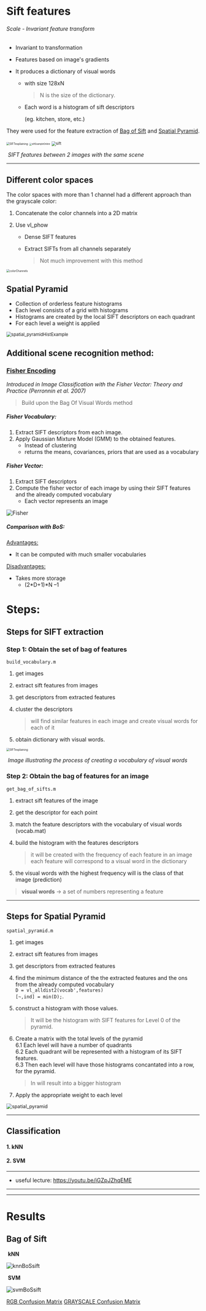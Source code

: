 # Sift features

###### Scale - Invariant feature transform

* Invariant to transformation

* Features based on image's gradients

* It produces a dictionary of visual words

  * with size 128xN

    > N is the size of the dictionary.

  * Each word is a histogram of sift descriptors

    (eg. kitchen, store, etc.)

They were used for the feature extraction of <ins>Bag of Sift</ins> and <ins>Spatial Pyramid</ins>.

<img src="pages-assets\images\SIFTexplaining.png" alt="SIFTexplaining" style="zoom:50%;" />

<img src="pages-assets\images\siftExampleOnline.png" alt="siftExampleOnline" style="zoom:40%;" />

<img src="pages-assets\images\sift.png" alt="sift" style="zoom:70%;"  />

​                                         <em>SIFT features between 2 images with the same scene </em>



---

## Different color spaces

The color spaces with more than 1 channel had a different approach than the grayscale color:

1. Concatenate the color channels into a 2D matrix

2. Use vl_phow

   * Dense SIFT features

   * Extract SIFTs from all channels separately

     > Not much improvement with this method



<img src="presentation\colorChannels.png" alt="colorChannels" style="zoom:50%;"  />



## Spatial Pyramid

* Collection of orderless feature histograms
* Each level consists of a grid with histograms
* Histograms are created by the local SIFT descriptors on each quadrant
* For each level a weight is applied

<img src="pages-assets\images\spatial_pyramidHistExample.png" alt="spatial_pyramidHistExample" style="zoom:80%;"  />



## Additional scene recognition method: 

###                                  <ins>Fisher Encoding</ins>

 

<em>Introduced in Image Classification with the Fisher Vector: Theory and Practice (Perronnin et al. 2007)</em>

> Build upon the Bag Of Visual Words method

##### Fisher Vocabulary:

1. Extract SIFT descriptors from each image.
2. Apply Gaussian Mixture Model (GMM) to the obtained features.
   * Instead of clustering
   * returns the means, covariances, priors that are used as a vocabulary



##### Fisher Vector:

1. Extract SIFT descriptors 
2. Compute the fisher vector of each image by using their SIFT features and the already computed vocabulary
   * Each vector represents an image

![Fisher](pages-assets\images\Fisher.png)



##### Comparison with BoS:

<ins>Advantages:</ins>

* It can be computed with much smaller vocabularies

<ins>Disadvantages:</ins>

* Takes more storage
  * (2*D+1)*N –1



# Steps:

## Steps for SIFT extraction

### Step 1: Obtain the set of bag of features 
`build_vocabulary.m`
1. get images

2. extract sift features from images

3. get descriptors from extracted features

4. cluster the descriptors
   
    > will find similar features in each image and create visual words for each of it
    
5. obtain dictionary with visual words.

    

<img src="pages-assets\images\bagofwords.jpg" alt="SIFTexplaining" style="zoom:50%;" />

​                                        <em>Image illustrating the process of creating a vocabulary of visual words</em> 



### Step 2: Obtain the bag of features for an image

`get_bag_of_sifts.m`

1. extract sift features of the image
2. get the descriptor for each point 
3. match the feature descriptors with the vocabulary of visual words (vocab.mat)
4. build the histogram with the features descriptors
	> it will be created with the frequency of each feature in an image
	> each feature will correspond to a visual word in the dictionary
	
5. the visual words with the highest frequency will is the class of that image (prediction) 

> **visual words** -> a set of numbers representing a feature 

---

## Steps for Spatial Pyramid

`spatial_pyramid.m`
1. get images

2. extract sift features from images

3. get descriptors from extracted features

4. find the minimum distance of the the extracted features and the ons from the already computed vocabulary <br /> 
	`D = vl_alldist2(vocab',features)`<br /> 
	`[~,ind] = min(D);`.
	
5. construct a histogram with those values.
	
	> It will be the histogram with SIFT features for Level 0 of the pyramid.
	
6. Create a matrix with the total levels of the pyramid <br /> 
	6.1 Each level will have a number of quadrants<br /> 
	6.2 Each  quadrant will be represented with a histogram of its SIFT features.<br /> 
	6.3 Then each level will have those histograms concantated into a row, for the pyramid.<br />
	
	>In will result into a bigger histogram
	
7. Apply the appropriate weight to each level

   

<img src="pages-assets\images\spatial_pyramid.png" alt="spatial_pyramid" style="zoom:90%;" />

---



## Classification



#### 1. kNN
#### 2. SVM
---
* useful lecture: https://youtu.be/iGZpJZhqEME

---

---

# Results

## Bag of Sift

​																		 **kNN**

![knnBoSsift](pages-assets\graphs\knnBoSsift.PNG)



​																		 **SVM**

![svmBoSsift](pages-assets\graphs\svmBoSsift.PNG)

[		RGB Confusion Matrix](pages-assets\html\bos_svm_rgb_vocab1000_ss200_fss5\index.html)                                                                      [GRAYSCALE Confusion Matrix](pages-assets\html\bos_svm_gray_vocab1000_ss10_fss5\index.html)													